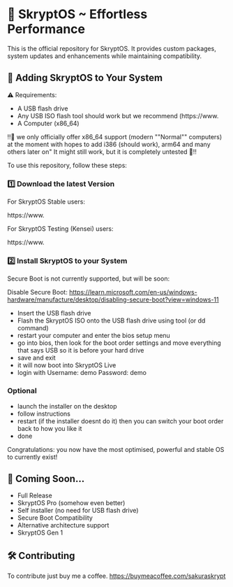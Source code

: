 # 🌸 SkryptOS ~ Effortless Performance

This is the official repository for SkryptOS. It provides custom packages, system updates and enhancements while maintaining compatibility.

## 📌 Adding SkryptOS to Your System

⚠️ Requirements:
- A USB flash drive 
- Any USB ISO flash tool should work but we recommend (https://www.
- A Computer (x86_64)

‼️🚨 we only officially offer x86_64 support (modern ""Normal"" computers) at the moment
with hopes to add i386 (should work), arm64 and many others later on" It might still work, but it is completely untested 🚨‼️

To use this repository, follow these steps:


### 1️⃣ Download the latest Version

For SkryptOS Stable users:

https://www.

For SkryptOS Testing (Kensei) users:

https://www.

### 2️⃣ Install SkryptOS to your System

Secure Boot is not currently supported, but will be soon:

Disable Secure Boot:
 https://learn.microsoft.com/en-us/windows-hardware/manufacture/desktop/disabling-secure-boot?view=windows-11

- Insert the USB flash drive
- Flash the SkryptOS ISO onto the USB flash drive using tool (or dd command)
- restart your computer and enter the bios setup menu
- go into bios, then look for the boot order settings and move everything that says USB so it is before 
your hard drive
- save and exit
- it will now boot into SkryptOS Live
- login with Username: demo Password: demo
### Optional
- launch the installer on the desktop
- follow instructions
- restart (if the installer doesnt do it) then you can switch your boot order back to how you like it
- done

Congratulations:
you now have the most optimised, powerful and stable OS to currently exist!


## 📜 Coming Soon...

- Full Release
- SkryptOS Pro (somehow even better)
- Self installer (no need for USB flash drive)
- Secure Boot Compatibility
- Alternative architecture support 
- SkryptOS Gen 1

## 🛠️ Contributing

To contribute just buy me a coffee. https://buymeacoffee.com/sakuraskrypt
